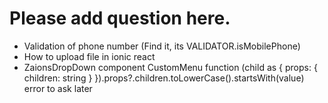 # Please add question here.

- Validation of phone number (Find it, its VALIDATOR.isMobilePhone)
- How to upload file in ionic react
- ZaionsDropDown component CustomMenu function (child as { props: { children: string } }).props?.children.toLowerCase().startsWith(value) error to ask later
